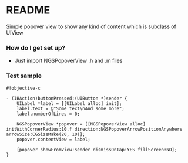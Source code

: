 # README #

Simple popover view to show any kind of content which is subclass of UIView

### How do I get set up? ###

* Just import NGSPopoverView .h and .m files

### Test sample ###


```
#!objective-c

- (IBAction)buttonPressed:(UIButton *)sender {
    UILabel *label = [[UILabel alloc] init];
    label.text = @"Some text\nAnd some more";
    label.numberOfLines = 0;
    
    NGSPopoverView *popover = [[NGSPopoverView alloc] initWithCornerRadius:10.f direction:NGSPopoverArrowPositionAnywhere arrowSize:CGSizeMake(20, 10)];
    popover.contentView = label;
    
    [popover showFromView:sender dismissOnTap:YES fillScreen:NO];
}
```
